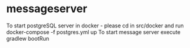 # messageserver
To start postgreSQL server in docker - please cd in src/docker and run docker-compose -f postgres.yml up
To start message server execute gradlew bootRun
